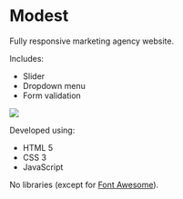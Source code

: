 # Modest

Fully responsive marketing agency website. 

Includes:
* Slider
* Dropdown menu
* Form validation 

![](source/img/demo.gif)

Developed using:
* HTML 5
* CSS 3
* JavaScript

No libraries (except for [Font Awesome](https://fontawesome.com/)).